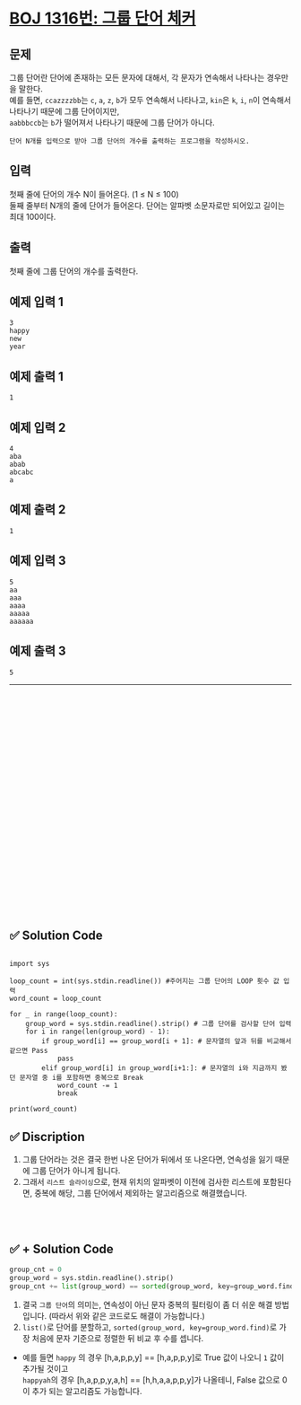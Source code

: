 # [BOJ 1316번: 그룹 단어 체커](https://www.acmicpc.net/problem/1316)

## 문제

그룹 단어란 단어에 존재하는 모든 문자에 대해서, 각 문자가 연속해서 나타나는 경우만을 말한다.  
예를 들면, `ccazzzzbb`는 `c`, `a`, `z`, `b`가 모두 연속해서 나타나고, `kin`은 `k`, `i`, `n`이 연속해서 나타나기 때문에 그룹 단어이지만,  
`aabbbccb`는 `b`가 떨어져서 나타나기 때문에 그룹 단어가 아니다.

`단어 N개를 입력으로 받아 그룹 단어의 개수를 출력하는 프로그램을 작성하시오.`

## 입력

첫째 줄에 단어의 개수 N이 들어온다. (1 ≤ N ≤ 100)  
둘째 줄부터 N개의 줄에 단어가 들어온다. 단어는 알파벳 소문자로만 되어있고 길이는 최대 100이다.  

## 출력

첫째 줄에 그룹 단어의 개수를 출력한다.

## 예제 입력 1

```
3
happy
new
year
```

## 예제 출력 1
```
1
```

## 예제 입력 2
```
4
aba
abab
abcabc
a
```

## 예제 출력 2
```
1
```

## 예제 입력 3
```
5
aa
aaa
aaaa
aaaaa
aaaaaa
```

## 예제 출력 3

```
5
```


---

<br/>
<br/>
<br/>
<br/>
<br/>
<br/>
<br/>
<br/>
<br/>
<br/>
<br/>
<br/>
<br/>
<br/>
<br/>
<br/>
<br/>
<br/>
<br/>
<br/>
<br/>
<br/>
<br/>


## ✅ Solution Code

```python3

import sys

loop_count = int(sys.stdin.readline()) #주어지는 그룹 단어의 LOOP 횟수 값 입력
word_count = loop_count

for _ in range(loop_count):
    group_word = sys.stdin.readline().strip() # 그룹 단어를 검사할 단어 입력
    for i in range(len(group_word) - 1): 
        if group_word[i] == group_word[i + 1]: # 문자열의 앞과 뒤를 비교해서 같으면 Pass
            pass
        elif group_word[i] in group_word[i+1:]: # 문자열의 i와 지금까지 봤던 문자열 중 i를 포함하면 중복으로 Break
            word_count -= 1
            break

print(word_count)
```

## ✅ Discription

1. 그룹 단어라는 것은 결국 한번 나온 단어가 뒤에서 또 나온다면, 연속성을 잃기 때문에 그룹 단어가 아니게 됩니다.
2. 그래서 `리스트 슬라이싱`으로, 현재 위치의 알파벳이 이전에 검사한 리스트에 포함된다면, 중복에 해당, 그룹 단어에서 제외하는 알고리즘으로 해결했습니다. 

<br/>
<br/>


## ✅ + Solution Code

```python
group_cnt = 0
group_word = sys.stdin.readline().strip()
group_cnt += list(group_word) == sorted(group_word, key=group_word.find)  
```

1. 결국 `그룹 단어`의 의미는, 연속성이 아닌 문자 중복의 필터링이 좀 더 쉬운 해결 방법 입니다. (따라서 위와 같은 코드로도 해결이 가능합니다.)
2. `list()`로 단어를 분할하고, `sorted(group_word, key=group_word.find)`로 가장 처음에 문자 기준으로 정렬한 뒤 비교 후 수를 셉니다.  

* 예를 들면 `happy` 의 경우 [h,a,p,p,y] == [h,a,p,p,y]로 True 값이 나오니 `1` 값이 추가될 것이고  
    `happyah`의 경우 [h,a,p,p,y,a,h] == [h,h,a,a,p,p,y]가 나올테니, False 값으로 0이 추가 되는 알고리즘도 가능합니다.